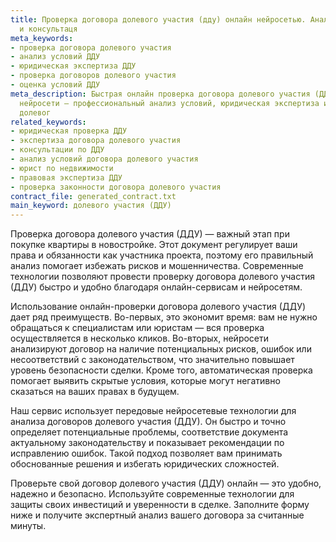 ```yaml
---
title: Проверка договора долевого участия (дду) онлайн нейросетью. Анализ условий
  и консультаця
meta_keywords:
- проверка договора долевого участия
- анализ условий ДДУ
- юридическая экспертиза ДДУ
- проверка договоров долевого участия
- оценка условий ДДУ
meta_description: Быстрая онлайн проверка договора долевого участия (ДДУ) с помощью
  нейросети — профессиональный анализ условий, юридическая экспертиза и оценка договоров
  долевог
related_keywords:
- юридическая проверка ДДУ
- экспертиза договора долевого участия
- консультации по ДДУ
- анализ условий договора долевого участия
- юрист по недвижимости
- правовая экспертиза ДДУ
- проверка законности договора долевого участия
contract_file: generated_contract.txt
main_keyword: долевого участия (ДДУ)
---
```


Проверка договора долевого участия (ДДУ) — важный этап при покупке квартиры в новостройке. Этот документ регулирует ваши права и обязанности как участника проекта, поэтому его правильный анализ помогает избежать рисков и мошенничества. Современные технологии позволяют провести проверку договора долевого участия (ДДУ) быстро и удобно благодаря онлайн-сервисам и нейросетям.

Использование онлайн-проверки договора долевого участия (ДДУ) дает ряд преимуществ. Во-первых, это экономит время: вам не нужно обращаться к специалистам или юристам — вся проверка осуществляется в несколько кликов. Во-вторых, нейросети анализируют договор на наличие потенциальных рисков, ошибок или несоответствий с законодательством, что значительно повышает уровень безопасности сделки. Кроме того, автоматическая проверка помогает выявить скрытые условия, которые могут негативно сказаться на ваших правах в будущем.

Наш сервис использует передовые нейросетевые технологии для анализа договоров долевого участия (ДДУ). Он быстро и точно определяет потенциальные проблемы, соответствие документа актуальному законодательству и показывает рекомендации по исправлению ошибок. Такой подход позволяет вам принимать обоснованные решения и избегать юридических сложностей.

Проверьте свой договор долевого участия (ДДУ) онлайн — это удобно, надежно и безопасно. Используйте современные технологии для защиты своих инвестиций и уверенности в сделке. Заполните форму ниже и получите экспертный анализ вашего договора за считанные минуты.